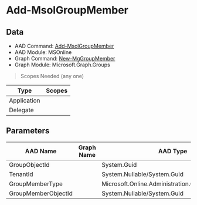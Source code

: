 # Add-MsolGroupMember

> 

## Data

+ AAD Command: [Add-MsolGroupMember](https://docs.microsoft.com/en-us/powershell/module/MSOnline/Add-MsolGroupMember)
+ AAD Module: MSOnline
+ Graph Command: [New-MgGroupMember](https://docs.microsoft.com/en-us/powershell/module/Microsoft.Graph.Groups/New-MgGroupMember)
+ Graph Module: Microsoft.Graph.Groups

> Scopes Needed (any one)

|Type|Scopes|
|---|---|
|Application||
|Delegate||

## Parameters

|AAD Name|Graph Name|AAD Type|Graph Type|Infos|
|---|---|---|---|---|
|GroupObjectId||System.Guid|||
|TenantId||System.Nullable/System.Guid|||
|GroupMemberType||Microsoft.Online.Administration.GroupMemberType|||
|GroupMemberObjectId||System.Nullable/System.Guid|||

